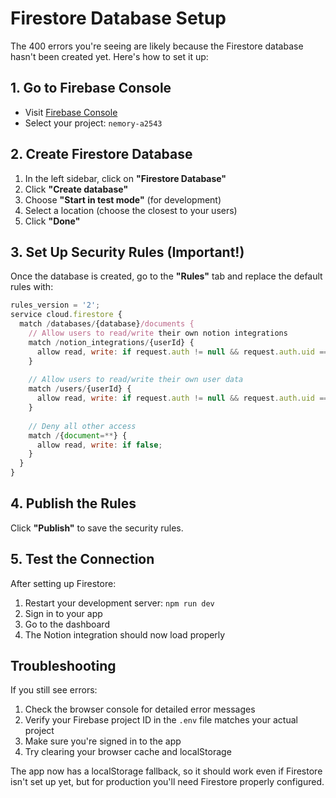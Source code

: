# Firestore Database Setup

The 400 errors you're seeing are likely because the Firestore database hasn't been created yet. Here's how to set it up:

## 1. Go to Firebase Console
- Visit [Firebase Console](https://console.firebase.google.com/)
- Select your project: `nemory-a2543`

## 2. Create Firestore Database
1. In the left sidebar, click on **"Firestore Database"**
2. Click **"Create database"**
3. Choose **"Start in test mode"** (for development)
4. Select a location (choose the closest to your users)
5. Click **"Done"**

## 3. Set Up Security Rules (Important!)
Once the database is created, go to the **"Rules"** tab and replace the default rules with:

```javascript
rules_version = '2';
service cloud.firestore {
  match /databases/{database}/documents {
    // Allow users to read/write their own notion integrations
    match /notion_integrations/{userId} {
      allow read, write: if request.auth != null && request.auth.uid == userId;
    }
    
    // Allow users to read/write their own user data
    match /users/{userId} {
      allow read, write: if request.auth != null && request.auth.uid == userId;
    }
    
    // Deny all other access
    match /{document=**} {
      allow read, write: if false;
    }
  }
}
```

## 4. Publish the Rules
Click **"Publish"** to save the security rules.

## 5. Test the Connection
After setting up Firestore:
1. Restart your development server: `npm run dev`
2. Sign in to your app
3. Go to the dashboard
4. The Notion integration should now load properly

## Troubleshooting
If you still see errors:
1. Check the browser console for detailed error messages
2. Verify your Firebase project ID in the `.env` file matches your actual project
3. Make sure you're signed in to the app
4. Try clearing your browser cache and localStorage

The app now has a localStorage fallback, so it should work even if Firestore isn't set up yet, but for production you'll need Firestore properly configured.